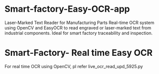 # Smart-factory-Easy-OCR-app
Laser-Marked Text Reader for Manufacturing Parts Real-time OCR system using OpenCV and EasyOCR to read engraved or laser-marked text from industrial components. Ideal for smart factory traceability and inspection.
# Smart-Factory- Real time Easy OCR
For real time OCR using OpenCV, pl refer live_ocr_read_upd_5925.py 
